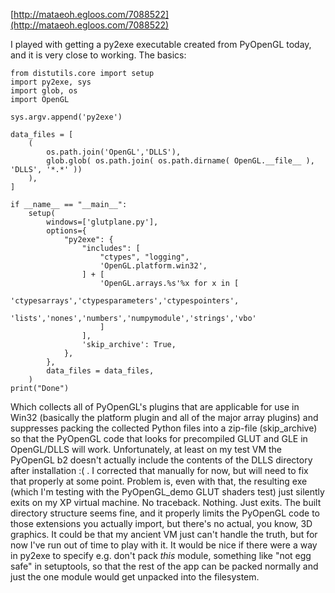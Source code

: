 [http://mataeoh.egloos.com/7088522](http://mataeoh.egloos.com/7088522)

I played with getting a py2exe executable created from PyOpenGL today, and it is very close to working.  The basics:

```
from distutils.core import setup
import py2exe, sys
import glob, os
import OpenGL

sys.argv.append('py2exe')

data_files = [
    (
        os.path.join('OpenGL','DLLS'),
        glob.glob( os.path.join( os.path.dirname( OpenGL.__file__ ), 'DLLS', '*.*' ))
    ),
]

if __name__ == "__main__":
    setup(
        windows=['glutplane.py'],
        options={
            "py2exe": {
                "includes": [
                    "ctypes", "logging",
                    'OpenGL.platform.win32',
                ] + [
                    'OpenGL.arrays.%s'%x for x in [
                        'ctypesarrays','ctypesparameters','ctypespointers',
                        'lists','nones','numbers','numpymodule','strings','vbo'
                    ]
                ],
                'skip_archive': True,
            },
        },
        data_files = data_files,
    )
print("Done")
```

Which collects all of PyOpenGL's plugins that are applicable for use in Win32 (basically the platform plugin and all of the major array plugins) and suppresses packing the collected Python files into a zip-file (skip_archive) so that the PyOpenGL code that looks for precompiled GLUT and GLE in OpenGL/DLLS will work. Unfortunately, at least on my test VM the PyOpenGL b2 doesn't actually include the contents of the DLLS directory after installation :( . I corrected that manually for now, but will need to fix that properly at some point.
 Problem is, even with that, the resulting exe (which I'm testing with the PyOpenGL_demo GLUT shaders test) just silently exits on my XP virtual machine. No traceback. Nothing. Just exits. The built directory structure seems fine, and it properly limits the PyOpenGL code to those extensions you actually import, but there's no actual, you know, 3D graphics. It could be that my ancient VM just can't handle the truth, but for now I've run out of time to play with it. It would be nice if there were a way in py2exe to specify e.g. don't pack *this* module, something like "not egg safe" in setuptools, so that the rest of the app can be packed normally and just the one module would get unpacked into the filesystem.